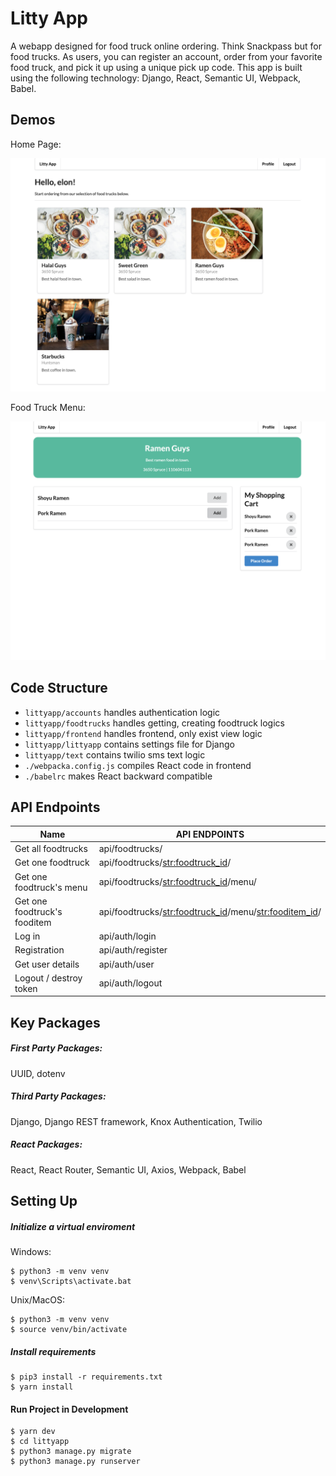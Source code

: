 # Litty App

A webapp designed for food truck online ordering. Think Snackpass but for food trucks. As users, you can register an account, order from your favorite food truck, and pick it up using a unique pick up code. This app is built using the following technology: Django, React, Semantic UI, Webpack, Babel.

## Demos

Home Page:

![home](docs/Screenshot1.png "home")

Food Truck Menu:

![menu](docs/Screenshot2.png "menu")

## Code Structure

- `littyapp/accounts` handles authentication logic
- `littyapp/foodtrucks` handles getting, creating foodtruck logics
- `littyapp/frontend` handles frontend, only exist view logic
- `littyapp/littyapp` contains settings file for Django
- `littyapp/text` contains twilio sms text logic
- `./webpacka.config.js` compiles React code in frontend
- `./babelrc` makes React backward compatible

## API Endpoints

| Name                         | API ENDPOINTS                                             |
| ---------------------------- | --------------------------------------------------------- |
| Get all foodtrucks           | api/foodtrucks/                                           |
| Get one foodtruck            | api/foodtrucks/<str:foodtruck_id>/                        |
| Get one foodtruck's menu     | api/foodtrucks/<str:foodtruck_id>/menu/                   |
| Get one foodtruck's fooditem | api/foodtrucks/<str:foodtruck_id>/menu/<str:fooditem_id>/ |
| Log in                       | api/auth/login                                            |
| Registration                | api/auth/register                                         |
| Get user details             | api/auth/user                                             |
| Logout / destroy token       | api/auth/logout                                           |

## Key Packages

##### First Party Packages:

UUID, dotenv

##### Third Party Packages:

Django, Django REST framework, Knox Authentication, Twilio

##### React Packages:

React, React Router, Semantic UI, Axios, Webpack, Babel

## Setting Up

##### Initialize a virtual enviroment

Windows:

```
$ python3 -m venv venv
$ venv\Scripts\activate.bat
```

Unix/MacOS:

```
$ python3 -m venv venv
$ source venv/bin/activate
```

##### Install requirements

```
$ pip3 install -r requirements.txt
$ yarn install
```

#### Run Project in Development

```
$ yarn dev
$ cd littyapp
$ python3 manage.py migrate
$ python3 manage.py runserver
```
